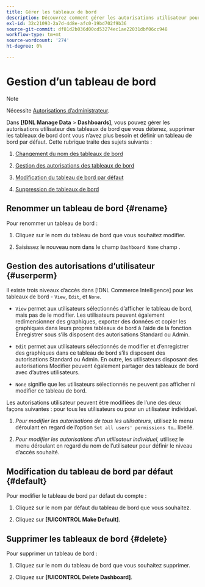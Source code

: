 ```yaml
---
title: Gérer les tableaux de bord
description: Découvrez comment gérer les autorisations utilisateur pour les tableaux de bord que vous possédez, supprimer les tableaux de bord dont vous n’avez plus besoin et définir un tableau de bord par défaut.
exl-id: 32c21093-2a7d-4d8e-afc0-19bd702f9b36
source-git-commit: df81d2b036d00cd53274ec1ae22031dbf06cc948
workflow-type: tm+mt
source-wordcount: '274'
ht-degree: 0%

---
```


# Gestion d’un tableau de bord

>[!NOTE]
>
>Nécessite [Autorisations d’administrateur](../../administrator/user-management/user-management.md).

Dans **[!DNL Manage Data** > **Dashboards]**, vous pouvez gérer les autorisations utilisateur des tableaux de bord que vous détenez, supprimer les tableaux de bord dont vous n’avez plus besoin et définir un tableau de bord par défaut. Cette rubrique traite des sujets suivants :

1. [Changement du nom des tableaux de bord](#rename)

1. [Gestion des autorisations des tableaux de bord](#userperm)

1. [Modification du tableau de bord par défaut](#default)

1. [Suppression de tableaux de bord](#delete)

## Renommer un tableau de bord {#rename}

Pour renommer un tableau de bord :

1. Cliquez sur le nom du tableau de bord que vous souhaitez modifier.

2. Saisissez le nouveau nom dans le champ `Dashboard Name` champ .

## Gestion des autorisations d’utilisateur {#userperm}

Il existe trois niveaux d’accès dans [!DNL Commerce Intelligence] pour les tableaux de bord - `View`, `Edit`, et `None`.

* `View` permet aux utilisateurs sélectionnés d’afficher le tableau de bord, mais pas de le modifier. Les utilisateurs peuvent également redimensionner des graphiques, exporter des données et copier les graphiques dans leurs propres tableaux de bord à l’aide de la fonction Enregistrer sous s’ils disposent des autorisations Standard ou Admin.

* `Edit` permet aux utilisateurs sélectionnés de modifier et d’enregistrer des graphiques dans ce tableau de bord s’ils disposent des autorisations Standard ou Admin. En outre, les utilisateurs disposant des autorisations Modifier peuvent également partager des tableaux de bord avec d’autres utilisateurs.

* `None` signifie que les utilisateurs sélectionnés ne peuvent pas afficher ni modifier ce tableau de bord.

Les autorisations utilisateur peuvent être modifiées de l’une des deux façons suivantes : pour tous les utilisateurs ou pour un utilisateur individuel.

1. *Pour modifier les autorisations de tous les utilisateurs,* utilisez le menu déroulant en regard de l’option `Set all users' permissions to…` libellé.

1. *Pour modifier les autorisations d’un utilisateur individuel,* utilisez le menu déroulant en regard du nom de l’utilisateur pour définir le niveau d’accès souhaité.

## Modification du tableau de bord par défaut {#default}

Pour modifier le tableau de bord par défaut du compte :

1. Cliquez sur le nom par défaut du tableau de bord que vous souhaitez.

1. Cliquez sur **[!UICONTROL Make Default]**.

## Supprimer les tableaux de bord {#delete}

Pour supprimer un tableau de bord :

1. Cliquez sur le nom du tableau de bord que vous souhaitez supprimer.

1. Cliquez sur **[!UICONTROL Delete Dashboard]**.
